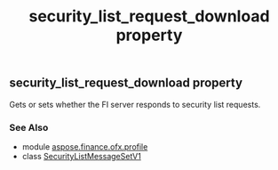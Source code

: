 ﻿---
title: security_list_request_download property
second_title: Aspose.Finance for Python via .NET API References
description: 
type: docs
weight: 40
url: /python-net/aspose.finance.ofx.profile/securitylistmessagesetv1/security_list_request_download/
is_root: false
---

## security_list_request_download property


Gets or sets whether the FI server responds to security list requests.

### See Also
* module [aspose.finance.ofx.profile](../../)
* class [SecurityListMessageSetV1](/finance/python-net/aspose.finance.ofx.profile/securitylistmessagesetv1)
